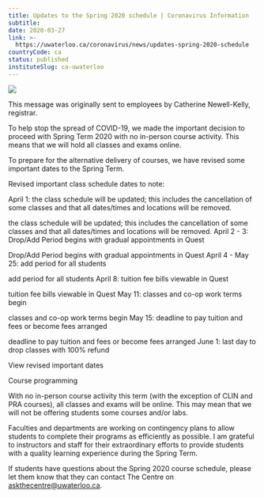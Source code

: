```yaml
---
title: Updates to the Spring 2020 schedule | Coronavirus Information
subtitle: 
date: 2020-03-27
link: >-
  https://uwaterloo.ca/coronavirus/news/updates-spring-2020-schedule
countryCode: ca
status: published
instituteSlug: ca-uwaterloo
---
```

![](https://uwaterloo.ca/favicon.ico)

This message was originally sent to employees by Catherine Newell-Kelly, registrar.

To help stop the spread of COVID-19, we made the important decision to proceed with Spring Term 2020 with no in-person course activity. This means that we will hold all classes and exams online.

To prepare for the alternative delivery of courses, we have revised some important dates to the Spring Term.

Revised important class schedule dates to note:

April 1: the class schedule will be updated; this includes the cancellation of some classes and that all dates/times and locations will be removed.

the class schedule will be updated; this includes the cancellation of some classes and that all dates/times and locations will be removed. April 2 - 3: Drop/Add Period begins with gradual appointments in Quest

Drop/Add Period begins with gradual appointments in Quest April 4 - May 25: add period for all students

add period for all students April 8: tuition fee bills viewable in Quest

tuition fee bills viewable in Quest May 11: classes and co-op work terms begin

classes and co-op work terms begin May 15: deadline to pay tuition and fees or become fees arranged

deadline to pay tuition and fees or become fees arranged June 1: last day to drop classes with 100% refund

View revised important dates



Course programming

With no in-person course activity this term (with the exception of CLIN and PRA courses), all classes and exams will be online. This may mean that we will not be offering students some courses and/or labs.

Faculties and departments are working on contingency plans to allow students to complete their programs as efficiently as possible. I am grateful to instructors and staff for their extraordinary efforts to provide students with a quality learning experience during the Spring Term.

If students have questions about the Spring 2020 course schedule, please let them know that they can contact The Centre on askthecentre@uwaterloo.ca.
